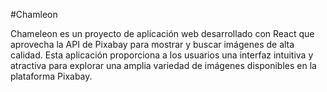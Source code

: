 #Chamleon

Chameleon es un proyecto de aplicación web desarrollado con React que aprovecha la API de Pixabay para mostrar y buscar imágenes de alta calidad. Esta aplicación proporciona a los usuarios una interfaz intuitiva y atractiva para explorar una amplia variedad de imágenes disponibles en la plataforma Pixabay.

